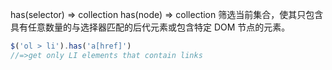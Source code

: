 has(selector)  ⇒ collection
has(node)  ⇒ collection
筛选当前集合，使其只包含具有任意数量的与选择器匹配的后代元素或包含特定 DOM 节点的元素。
```js
$('ol > li').has('a[href]')
//=>get only LI elements that contain links
```